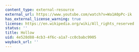 ```yaml
---
content_type: external-resource
external_url: https://www.youtube.com/watch?v=Wa1A0pPc-ik
has_external_license_warning: true
license: https://en.wikipedia.org/wiki/All_rights_reserved
status: ''
title: Hollow
uid: 4e528d88-4cb3-4f6c-a1a7-cc0cbabc9905
wayback_url: ''
---
```

